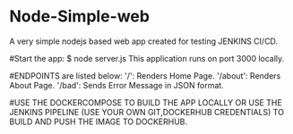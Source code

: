 # Node-Simple-web
A very simple nodejs based web app created for testing JENKINS CI/CD.

#Start the app:
$ node server.js
This application runs on port 3000 locally.
 
#ENDPOINTS are  listed below:
'/': Renders Home Page.
'/about': Renders About Page.
'/bad': Sends Error Message in JSON format.

#USE THE DOCKERCOMPOSE TO BUILD THE APP LOCALLY OR USE THE JENKINS PIPELINE (USE YOUR OWN GIT,DOCKERHUB CREDENTIALS) TO BUILD AND PUSH THE IMAGE TO DOCKERHUB.


